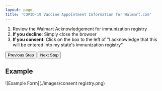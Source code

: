 ```yaml
---
layout: page
title: 'COVID-19 Vaccine Appointment Information for Walmart.com'
---
```


1. Review the Walmart Acknowledgement for immunization registry
2. **If you decline**: Simply close the browser
3. **If you consent**: Click on the box to the left of "I acknowledge that this will be entered into my state's immunization registry"

[<button>Previous Step</button>](./consent-treatment)
[<button>Next Step</button>](./final-overview)

## Example

![Example Form](./images/consent registry.png)
